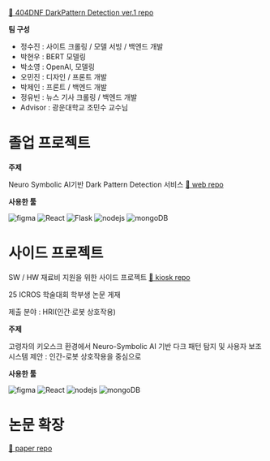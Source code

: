 [📌 404DNF DarkPattern Detection ver.1 repo](https://github.com/ds-sujin/Dark_pattern_Detection)

<b>팀 구성</b>

- 정수진 : 사이트 크롤링 / 모델 서빙 / 백엔드 개발
- 박현우 : BERT 모델링
- 박소영 : OpenAI, 모델링
- 오민진 : 디자인 / 프론트 개발
- 박제인 : 프론트 / 백엔드 개발
- 정유빈 : 뉴스 기사 크롤링 / 백엔드 개발
- Advisor : 광운대학교 조민수 교수님

# 졸업 프로젝트
<b>주제</b>

Neuro Symbolic AI기반 Dark Pattern Detection 서비스 [📌 web repo](https://github.com/404DNF/web)

<b>사용한 툴</b>

![figma](https://img.shields.io/badge/Figma-F24E1E?style=for-the-badge&logo=figma&logoColor=white)
![React](https://img.shields.io/badge/React-20232A?style=for-the-badge&logo=react&logoColor=61DAFB)
![Flask](https://img.shields.io/badge/Flask-000000?style=for-the-badge&logo=flask&logoColor=white)
![nodejs](https://img.shields.io/badge/Node.js-43853D?style=for-the-badge&logo=node.js&logoColor=white)
![mongoDB](	https://img.shields.io/badge/MongoDB-4EA94B?style=for-the-badge&logo=mongodb&logoColor=white)


# 사이드 프로젝트
SW / HW 재료비 지원을 위한 사이드 프로젝트 [📌 kiosk repo](https://github.com/404DNF/kiosk)

25 ICROS 학술대회 학부생 논문 게재

제출 분야 : HRI(인간∙로봇 상호작용)

<b>주제</b>

고령자의 키오스크 환경에서 Neuro-Symbolic AI 기반 다크 패턴 탐지 및 사용자 보조 시스템 제안
: 인간-로봇 상호작용을 중심으로

<b>사용한 툴</b>

![figma](https://img.shields.io/badge/Figma-F24E1E?style=for-the-badge&logo=figma&logoColor=white)
![React](https://img.shields.io/badge/React-20232A?style=for-the-badge&logo=react&logoColor=61DAFB)
![nodejs](https://img.shields.io/badge/Node.js-43853D?style=for-the-badge&logo=node.js&logoColor=white)
![mongoDB](	https://img.shields.io/badge/MongoDB-4EA94B?style=for-the-badge&logo=mongodb&logoColor=white)


# 논문 확장
 [📌 paper repo](https://github.com/404DNF/paper)

